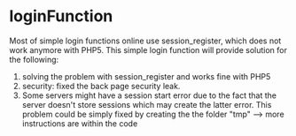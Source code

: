 loginFunction
=============
Most of simple login functions online use session_register, which does not work anymore with PHP5.
This simple login function will provide solution for the following:
1) solving the problem with session_register and works fine with PHP5
2) security: fixed the back page security leak. 
3) Some servers might have a session start error due to the fact that the server doesn't store sessions which may create
the latter error. This problem could be simply fixed by creating the  the folder "tmp" --> more instructions are within
the code
